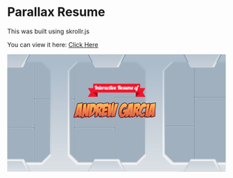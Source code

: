 # Parallax Resume

This was built using skrollr.js

You can view it here: [Click Here](http://drewg233.github.io/ParallaxResume/)

![preview](https://raw.githubusercontent.com/drewg233/ParallaxResume/gh-pages/images/screenshot.png "resume preview")


